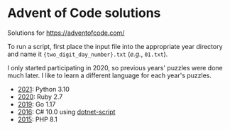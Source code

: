 # Advent of Code solutions

Solutions for https://adventofcode.com/

To run a script, first place the input file into the appropriate year directory and name it `{two_digit_day_number}.txt` (_e.g._, `01.txt`).

I only started participating in 2020, so previous years' puzzles were done much later. I like to learn a different language for each year's puzzles.

* [2021](https://adventofcode.com/2021): Python 3.10
* [2020](https://adventofcode.com/2020): Ruby 2.7
* [2019](https://adventofcode.com/2019): Go 1.17
* [2016](https://adventofcode.com/2016): C# 10.0 using [dotnet-script](https://github.com/filipw/dotnet-script)
* [2015](https://adventofcode.com/2015): PHP 8.1
